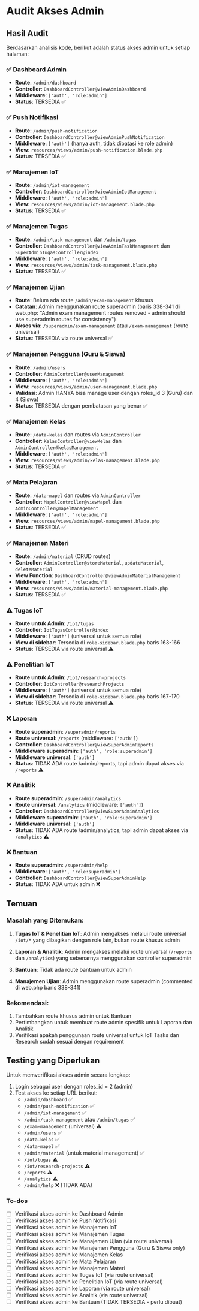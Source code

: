 <!-- 4ae1fdd9-47a8-4d20-9a18-ada86428c995 d3cd6689-5083-45c7-a852-f9b1627529ae -->
# Audit Akses Admin

## Hasil Audit

Berdasarkan analisis kode, berikut adalah status akses admin untuk setiap halaman:

### ✅ Dashboard Admin
- **Route**: `/admin/dashboard` 
- **Controller**: `DashboardController@viewAdminDashboard`
- **Middleware**: `['auth', 'role:admin']`
- **Status**: TERSEDIA ✅

### ✅ Push Notifikasi  
- **Route**: `/admin/push-notification`
- **Controller**: `DashboardController@viewAdminPushNotification`
- **Middleware**: `['auth']` (hanya auth, tidak dibatasi ke role admin)
- **View**: `resources/views/admin/push-notification.blade.php`
- **Status**: TERSEDIA ✅

### ✅ Manajemen IoT
- **Route**: `/admin/iot-management`
- **Controller**: `DashboardController@viewAdminIotManagement`
- **Middleware**: `['auth', 'role:admin']`
- **View**: `resources/views/admin/iot-management.blade.php`
- **Status**: TERSEDIA ✅

### ✅ Manajemen Tugas
- **Route**: `/admin/task-management` dan `/admin/tugas`
- **Controller**: `DashboardController@viewAdminTaskManagement` dan `SuperAdminTugasController@index`
- **Middleware**: `['auth', 'role:admin']`
- **View**: `resources/views/admin/task-management.blade.php`
- **Status**: TERSEDIA ✅

### ✅ Manajemen Ujian
- **Route**: Belum ada route `/admin/exam-management` khusus
- **Catatan**: Admin menggunakan route superadmin (baris 338-341 di web.php: "Admin exam management routes removed - admin should use superadmin routes for consistency")
- **Akses via**: `/superadmin/exam-management` atau `/exam-management` (route universal)
- **Status**: TERSEDIA via route universal ✅

### ✅ Manajemen Pengguna (Guru & Siswa)
- **Route**: `/admin/users`
- **Controller**: `AdminController@userManagement`
- **Middleware**: `['auth', 'role:admin']`
- **View**: `resources/views/admin/user-management.blade.php`
- **Validasi**: Admin HANYA bisa manage user dengan roles_id 3 (Guru) dan 4 (Siswa)
- **Status**: TERSEDIA dengan pembatasan yang benar ✅

### ✅ Manajemen Kelas  
- **Route**: `/data-kelas` dan routes via `AdminController`
- **Controller**: `KelasController@viewKelas` dan `AdminController@kelasManagement`
- **Middleware**: `['auth', 'role:admin']`
- **View**: `resources/views/admin/kelas-management.blade.php`
- **Status**: TERSEDIA ✅

### ✅ Mata Pelajaran
- **Route**: `/data-mapel` dan routes via `AdminController`
- **Controller**: `MapelController@viewMapel` dan `AdminController@mapelManagement`
- **Middleware**: `['auth', 'role:admin']`
- **View**: `resources/views/admin/mapel-management.blade.php`
- **Status**: TERSEDIA ✅

### ✅ Manajemen Materi
- **Route**: `/admin/material` (CRUD routes) 
- **Controller**: `AdminController@storeMaterial`, `updateMaterial`, `deleteMaterial`
- **View Function**: `DashboardController@viewAdminMaterialManagement`
- **Middleware**: `['auth', 'role:admin']`
- **View**: `resources/views/admin/material-management.blade.php`
- **Status**: TERSEDIA ✅

### ⚠️ Tugas IoT
- **Route untuk Admin**: `/iot/tugas`
- **Controller**: `IotTugasController@index`
- **Middleware**: `['auth']` (universal untuk semua role)
- **View di sidebar**: Tersedia di `role-sidebar.blade.php` baris 163-166
- **Status**: TERSEDIA via route universal ⚠️

### ⚠️ Penelitian IoT  
- **Route untuk Admin**: `/iot/research-projects`
- **Controller**: `IotController@researchProjects`
- **Middleware**: `['auth']` (universal untuk semua role)
- **View di sidebar**: Tersedia di `role-sidebar.blade.php` baris 167-170
- **Status**: TERSEDIA via route universal ⚠️

### ❌ Laporan
- **Route superadmin**: `/superadmin/reports`
- **Route universal**: `/reports` (middleware: `['auth']`)
- **Controller**: `DashboardController@viewSuperAdminReports`
- **Middleware superadmin**: `['auth', 'role:superadmin']`
- **Middleware universal**: `['auth']`
- **Status**: TIDAK ADA route /admin/reports, tapi admin dapat akses via `/reports` ⚠️

### ❌ Analitik
- **Route superadmin**: `/superadmin/analytics`
- **Route universal**: `/analytics` (middleware: `['auth']`)
- **Controller**: `DashboardController@viewSuperAdminAnalytics`
- **Middleware superadmin**: `['auth', 'role:superadmin']`
- **Middleware universal**: `['auth']`
- **Status**: TIDAK ADA route /admin/analytics, tapi admin dapat akses via `/analytics` ⚠️

### ❌ Bantuan
- **Route superadmin**: `/superadmin/help`
- **Middleware**: `['auth', 'role:superadmin']`
- **Controller**: `DashboardController@viewSuperAdminHelp`
- **Status**: TIDAK ADA untuk admin ❌

## Temuan

### Masalah yang Ditemukan:

1. **Tugas IoT & Penelitian IoT**: Admin mengakses melalui route universal `/iot/*` yang dibagikan dengan role lain, bukan route khusus admin

2. **Laporan & Analitik**: Admin mengakses melalui route universal (`/reports` dan `/analytics`) yang sebenarnya menggunakan controller superadmin

3. **Bantuan**: Tidak ada route bantuan untuk admin

4. **Manajemen Ujian**: Admin menggunakan route superadmin (commented di web.php baris 338-341)

### Rekomendasi:

1. Tambahkan route khusus admin untuk Bantuan
2. Pertimbangkan untuk membuat route admin spesifik untuk Laporan dan Analitik
3. Verifikasi apakah penggunaan route universal untuk IoT Tasks dan Research sudah sesuai dengan requirement

## Testing yang Diperlukan

Untuk memverifikasi akses admin secara lengkap:

1. Login sebagai user dengan roles_id = 2 (admin)
2. Test akses ke setiap URL berikut:
   - `/admin/dashboard` ✅
   - `/admin/push-notification` ✅
   - `/admin/iot-management` ✅
   - `/admin/task-management` atau `/admin/tugas` ✅
   - `/exam-management` (universal) ⚠️
   - `/admin/users` ✅
   - `/data-kelas` ✅
   - `/data-mapel` ✅
   - `/admin/material` (untuk material management) ✅
   - `/iot/tugas` ⚠️
   - `/iot/research-projects` ⚠️
   - `/reports` ⚠️
   - `/analytics` ⚠️
   - `/admin/help` ❌ (TIDAK ADA)

### To-dos

- [ ] Verifikasi akses admin ke Dashboard Admin
- [ ] Verifikasi akses admin ke Push Notifikasi
- [ ] Verifikasi akses admin ke Manajemen IoT
- [ ] Verifikasi akses admin ke Manajemen Tugas
- [ ] Verifikasi akses admin ke Manajemen Ujian (via route universal)
- [ ] Verifikasi akses admin ke Manajemen Pengguna (Guru & Siswa only)
- [ ] Verifikasi akses admin ke Manajemen Kelas
- [ ] Verifikasi akses admin ke Mata Pelajaran
- [ ] Verifikasi akses admin ke Manajemen Materi
- [ ] Verifikasi akses admin ke Tugas IoT (via route universal)
- [ ] Verifikasi akses admin ke Penelitian IoT (via route universal)
- [ ] Verifikasi akses admin ke Laporan (via route universal)
- [ ] Verifikasi akses admin ke Analitik (via route universal)
- [ ] Verifikasi akses admin ke Bantuan (TIDAK TERSEDIA - perlu dibuat)